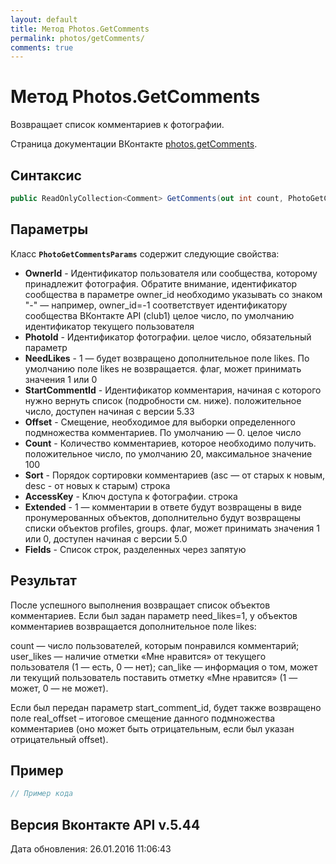 ```yaml
---
layout: default
title: Метод Photos.GetComments
permalink: photos/getComments/
comments: true
---
```

# Метод Photos.GetComments
Возвращает список комментариев к фотографии.

Страница документации ВКонтакте [photos.getComments](https://vk.com/dev/photos.getComments).
## Синтаксис
``` csharp
public ReadOnlyCollection<Comment> GetComments(out int count, PhotoGetCommentsParams @params)
```

## Параметры
Класс **`PhotoGetCommentsParams`** содержит следующие свойства:

+ **OwnerId** - Идентификатор пользователя или сообщества, которому принадлежит фотография. Обратите внимание, идентификатор сообщества в параметре owner_id необходимо указывать со знаком "-" — например, owner_id=-1 соответствует идентификатору сообщества ВКонтакте API (club1)  целое число, по умолчанию идентификатор текущего пользователя
+ **PhotoId** - Идентификатор фотографии. целое число, обязательный параметр
+ **NeedLikes** - 1 — будет возвращено дополнительное поле likes. По умолчанию поле likes не возвращается. флаг, может принимать значения 1 или 0
+ **StartCommentId** - Идентификатор комментария, начиная с которого нужно вернуть список (подробности см. ниже). положительное число, доступен начиная с версии 5.33
+ **Offset** - Смещение, необходимое для выборки определенного подмножества комментариев. По умолчанию — 0. целое число
+ **Count** - Количество комментариев, которое необходимо получить. положительное число, по умолчанию 20, максимальное значение 100
+ **Sort** - Порядок сортировки комментариев (asc — от старых к новым, desc - от новых к старым) строка
+ **AccessKey** - Ключ доступа к фотографии. строка
+ **Extended** - 1 — комментарии в ответе будут возвращены в виде пронумерованных объектов, дополнительно будут возвращены списки объектов profiles, groups. флаг, может принимать значения 1 или 0, доступен начиная с версии 5.0
+ **Fields** - Список строк, разделенных через запятую

## Результат
После успешного выполнения возвращает список объектов комментариев. 
Если был задан параметр need_likes=1, у объектов комментариев возвращается дополнительное поле likes: 

count — число пользователей, которым понравился комментарий; 
user_likes — наличие отметки «Мне нравится» от текущего пользователя 
(1 — есть, 0 — нет); 
can_like — информация о том, может ли текущий пользователь поставить отметку «Мне нравится» 
(1 — может, 0 — не может). 

Если был передан параметр start_comment_id, будет также возвращено поле real_offset – итоговое смещение данного подмножества комментариев (оно может быть отрицательным, если был указан отрицательный offset).

## Пример
``` csharp
// Пример кода
```

## Версия Вконтакте API v.5.44
Дата обновления: 26.01.2016 11:06:43
